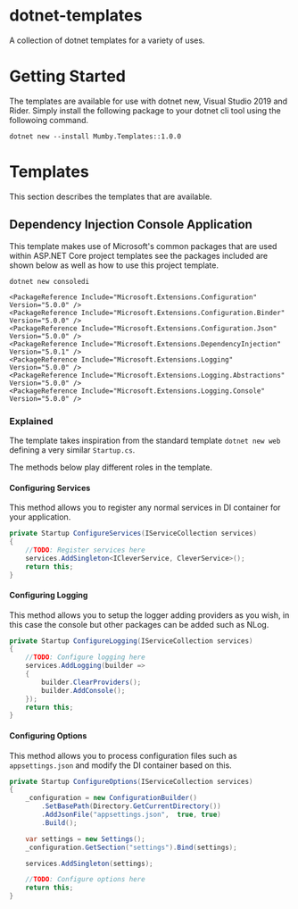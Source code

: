 # dotnet-templates
A collection of dotnet templates for a variety of uses.

# Getting Started
The templates are available for use with dotnet new, Visual Studio 2019 and Rider. Simply install the following package to your dotnet cli tool using the followoing command.

```dotnet new --install Mumby.Templates::1.0.0```

# Templates
This section describes the templates that are available.

## Dependency Injection Console Application
This template makes use of Microsoft's common packages that are used within ASP.NET Core project templates see the packages included are shown below as well as how to use this project template.

```dotnet new consoledi```

```csproj
<PackageReference Include="Microsoft.Extensions.Configuration" Version="5.0.0" />
<PackageReference Include="Microsoft.Extensions.Configuration.Binder" Version="5.0.0" />
<PackageReference Include="Microsoft.Extensions.Configuration.Json" Version="5.0.0" />
<PackageReference Include="Microsoft.Extensions.DependencyInjection" Version="5.0.1" />
<PackageReference Include="Microsoft.Extensions.Logging" Version="5.0.0" />
<PackageReference Include="Microsoft.Extensions.Logging.Abstractions" Version="5.0.0" />
<PackageReference Include="Microsoft.Extensions.Logging.Console" Version="5.0.0" />
```

### Explained

The template takes inspiration from the standard template ```dotnet new web``` defining a very similar ```Startup.cs```.

The methods below play different roles in the template.

#### Configuring Services
This method allows you to register any normal services in DI container for your application.

```csharp
private Startup ConfigureServices(IServiceCollection services)
{
    //TODO: Register services here
    services.AddSingleton<ICleverService, CleverService>();
    return this;
}
```

#### Configuring Logging
This method allows you to setup the logger adding providers as you wish, in this case the console but other packages can be added such as NLog.

```csharp
private Startup ConfigureLogging(IServiceCollection services)
{
    //TODO: Configure logging here
    services.AddLogging(builder =>
    {
        builder.ClearProviders();
        builder.AddConsole();
    });
    return this;
}
```

#### Configuring Options
This method allows you to process configuration files such as ```appsettings.json``` and modify the DI container based on this.

```csharp
private Startup ConfigureOptions(IServiceCollection services)
{
    _configuration = new ConfigurationBuilder()
        .SetBasePath(Directory.GetCurrentDirectory())
        .AddJsonFile("appsettings.json",  true, true)
        .Build();

    var settings = new Settings();
    _configuration.GetSection("settings").Bind(settings);

    services.AddSingleton(settings);

    //TODO: Configure options here
    return this;
}
```
